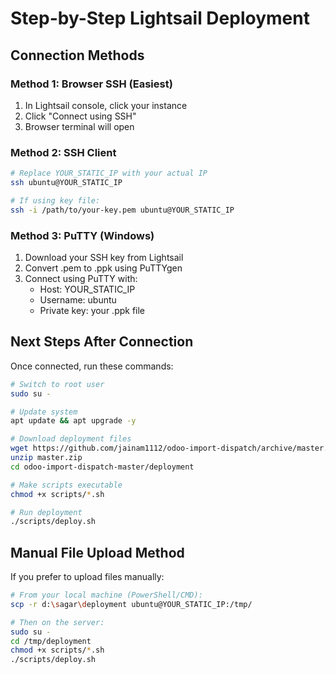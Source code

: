 # Step-by-Step Lightsail Deployment

## Connection Methods

### Method 1: Browser SSH (Easiest)
1. In Lightsail console, click your instance
2. Click "Connect using SSH" 
3. Browser terminal will open

### Method 2: SSH Client
```bash
# Replace YOUR_STATIC_IP with your actual IP
ssh ubuntu@YOUR_STATIC_IP

# If using key file:
ssh -i /path/to/your-key.pem ubuntu@YOUR_STATIC_IP
```

### Method 3: PuTTY (Windows)
1. Download your SSH key from Lightsail
2. Convert .pem to .ppk using PuTTYgen
3. Connect using PuTTY with:
   - Host: YOUR_STATIC_IP
   - Username: ubuntu
   - Private key: your .ppk file

## Next Steps After Connection

Once connected, run these commands:

```bash
# Switch to root user
sudo su -

# Update system
apt update && apt upgrade -y

# Download deployment files
wget https://github.com/jainam1112/odoo-import-dispatch/archive/master.zip
unzip master.zip
cd odoo-import-dispatch-master/deployment

# Make scripts executable
chmod +x scripts/*.sh

# Run deployment
./scripts/deploy.sh
```

## Manual File Upload Method

If you prefer to upload files manually:

```bash
# From your local machine (PowerShell/CMD):
scp -r d:\sagar\deployment ubuntu@YOUR_STATIC_IP:/tmp/

# Then on the server:
sudo su -
cd /tmp/deployment
chmod +x scripts/*.sh
./scripts/deploy.sh
```
